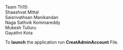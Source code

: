 Team Th15:  
Shaashvat Mittal  
Saisrivathsan Manikandan  
Naga Sathvik Kommareddy          
Mukesh Tulluru  
Gayathri Kota     
  
To **launch** the application run **CreatAdminAccount** File.
